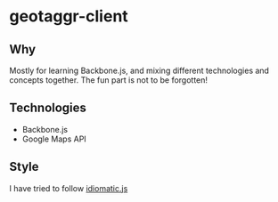 geotaggr-client
===============

Why
-------------

Mostly for learning Backbone.js, and mixing different technologies and concepts together.
The fun part is not to be forgotten!

Technologies
------------

* Backbone.js
* Google Maps API

Style
------

I have tried to follow [idiomatic.js](https://github.com/rwaldron/idiomatic.js/)
